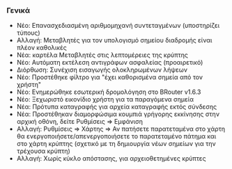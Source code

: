 ### Γενικά

- Νέο: Επανασχεδιασμένη αριθμομηχανή συντεταγμένων (υποστηρίζει τύπους)
- Αλλαγή: Μεταβλητές για τον υπολογισμό σημείου διαδρομής είναι πλέον καθολικές
- Νέα: καρτέλα Μεταβλητές στις λεπτομέρειες της κρύπτης
- Νέο: Αυτόματη εκτέλεση αντιγράφων ασφαλείας (προαιρετικό)
- Διόρθωση: Συνέχιση εισαγωγής ολοκληρωμένων λήψεων
- Νέο: Προστέθηκε φίλτρο για "έχει καθορισμένα σημεία από τον χρήστη"
- Νέο: Ενημερώθηκε εσωτερική δρομολόγηση στο BRouter v1.6.3
- Νέο: Ξεχωριστό εικονίδιο χρήστη για τα παραγόμενα σημεία
- Νέα: Πρότυπα καταγραφής για αρχεία καταγραφής εκτός σύνδεσης
- Νέα: Προστέθηκαν διαμορφώσιμα κουμπιά γρήγορης εκκίνησης στην αρχική οθόνη, δείτε Ρυθμίσεις => Εμφάνιση
- Αλλαγή: Ρυθμίσεις => Χάρτης => Αν πατήσετε παρατεταμένα στο χάρτη θα ενεργοποιήσετε/απενεργοποιήσετε το παρατεταμένο πάτημα και στο χάρτη κρύπτης (σχετικό με τη δημιουργία νέων σημείων για την τρέχουσα κρύπτη)
- Αλλαγή: Χωρίς κύκλο απόστασης, για αρχειοθετημένες κρύπτες
